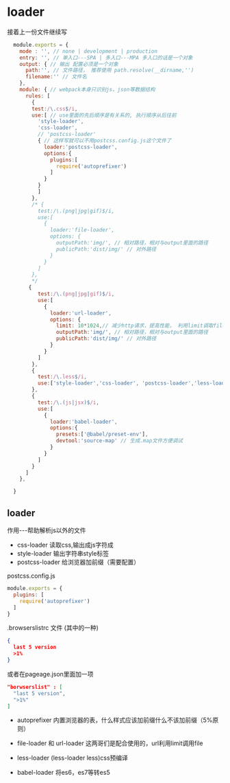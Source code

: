 # loader

接着上一份文件继续写

  ```js
    module.exports = {
      mode : '', // none | development | production
      entry: '', // 单入口---SPA | 多入口---MPA 多入口的话是一个对象
      output: { // 输出 配置必须是一个对象
        path:'', // 文件路径， 推荐使用 path.resolve(__dirname,'')
        filename:'' // 文件名
      },
      module: { // webpack本身只识别js，json等数据结构
        rules: [
          {
          test:/\.css$/i,
          use:[ // use里面的先后顺序是有关系的, 执行顺序从后往前
            'style-loader',
            'css-loader',
            // 'postcss-loader'
            { // 这样写就可以不用postcss.config.js这个文件了
              loader:'postcss-loader',
              options:{
                plugins:[
                  require('autoprefixer')
                ]
              }
            }
            ]
          },
          /* {
            test:/\.(png|jpg|gif)$/i,
            use:[
              {
                loader:'file-loader',
                options: {
                  outputPath:'img/', // 相对路径，相对与output里面的路径
                  publicPath:'dist/img/' // 对外路径
                }
              }
            ]
          },
          */
         {
            test:/\.(png|jpg|gif)$/i,
            use:[
              {
                loader:'url-loader',
                options: {
                  limit: 10*1024,// 减少http请求，提高性能， 利用limit调取file-loader
                  outputPath:'img/', // 相对路径，相对与output里面的路径
                  publicPath:'dist/img/' // 对外路径
                }
              }
            ]
          },
          {
            test:/\.less$/i,
            use:['style-loader','css-loader', 'postcss-loader','less-loader']
          },
          {
            test:/\.(js|jsx)$/i,
            use:[
              {
                loader:'babel-loader',
                options:{
                  presets:['@babel/preset-env'],
                  devtool:'source-map' // 生成.map文件方便调试
                }
              }
            ]
          }
        ]
      },

    }
  ```

  ## loader

作用---帮助解析js以外的文件

* css-loader        读取css,输出成js字符成
* style-loader      输出字符串style标签
* postcss-loader    给浏览器加前缀（需要配置）

postcss.config.js

```js
module.exports = {
  plugins: [
    require('autoprefixer')
  ]
}
```

.browserslistrc 文件 (其中的一种)

``` json
{
  last 5 version
  >1%
}
```

或者在pageage.json里面加一项

```json
"borwserslist" : [
  "last 5 version",
  ">1%"
]
```

* autoprefixer      内置浏览器的表，什么样式应该加前缀什么不该加前缀（5%原则）

* file-loader 和 url-loader 这两哥们是配合使用的，url利用limit调用file

* less-loader (less-loader less)css预编译

* babel-loader      将es6，es7等转es5

<back-to-top />

<gitask />